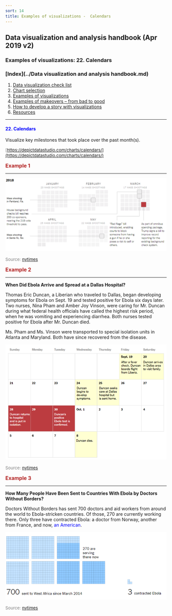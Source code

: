 ```yaml
---
sort: 14
title: Examples of visualizations -  Calendars
---
```


## Data visualization and analysis handbook (Apr 2019 v2)
###  Examples of visualizations: 22. Calendars

### [Index](../Data visualization and analysis handbook.md)

1. [Data visualization check list](1_checklist.md)
1. [Chart selection](2_chartselection.md)
1. [Examples of visualizations](3_chartindex.md)
1. [Examples of makeovers – from bad to good](4_makeover.md)
1. [How to develop a story with visualizations](5_story.md)
1. [Resources](6_resources.md)


***


#### <span style="color:blue; ">22. Calendars</span>

Visualize key milestones that took place over the past month(s).



<span style="color:gray; font-size:10pt;">[https://depictdatastudio.com/charts/calendars/](https://depictdatastudio.com/charts/calendars/)</span>

<span style="color:FireBrick; font-size:12pt; font-weight : bold;">Example 1</Span>

***

![png](img/Picture59.png)

<span style="color:gray; font-size:10pt;">Source: [nytimes](https://www.nytimes.com/interactive/2018/02/15/opinion/congress-gun-progress.html)</span>

<span style="color:FireBrick; font-size:12pt; font-weight : bold;">Example 2</Span>

***

**When Did Ebola Arrive and Spread at a Dallas Hospital?**

Thomas Eric Duncan, a Liberian who traveled to Dallas, began developing symptoms for Ebola on Sept. 19 and tested positive for Ebola six days later. Two nurses, Nina Pham and Amber Joy Vinson, were caring for Mr. Duncan during what federal health officials have called the highest risk period, when he was vomiting and experiencing diarrhea. Both nurses tested positive for Ebola after Mr. Duncan died.

Ms. Pham and Ms. Vinson were transported to special isolation units in Atlanta and Maryland. Both have since recovered from the disease.

![png](img/Picture62.png)

<span style="color:gray; font-size:10pt;">Source: [nytimes](https://www.nytimes.com/interactive/2014/07/31/world/africa/ebola-virus-outbreak-qa.html#model)</span>

<span style="color:FireBrick; font-size:12pt; font-weight : bold;">Example 3</Span>

***

**How Many People Have Been Sent to Countries With Ebola by Doctors Without Borders?**

Doctors Without Borders has sent 700 doctors and aid workers from around the world to Ebola-stricken countries. Of those, 270 are currently working there. Only three have contracted Ebola: a doctor from Norway, another from France, and now, <span style="color:blue; ">an American</span>.

![png](img/Picture64.png)

<span style="color:gray; font-size:10pt;">Source: [nytimes](https://www.nytimes.com/interactive/2014/07/31/world/africa/ebola-virus-outbreak-qa.html#model)</span>

